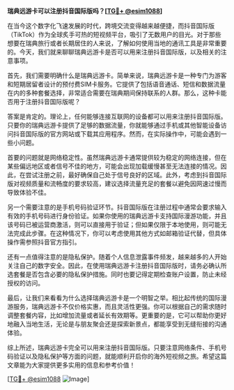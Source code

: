 **瑞典远游卡可以注册抖音国际版吗？[[TG💪+ @esim1088](https://t.me/s/esim1088)]**

在当今这个数字化飞速发展的时代，跨境交流变得越来越便捷，而抖音国际版（TikTok）作为全球炙手可热的短视频平台，吸引了无数用户的目光。对于那些想要在瑞典旅行或者长期居住的人来说，了解如何使用当地的通讯工具是非常重要的。今天，我们就来聊聊瑞典远游卡是否可以用来注册抖音国际版，以及相关的注意事项。

首先，我们需要明确什么是瑞典远游卡。简单来说，瑞典远游卡是一种专门为游客和短期居留者设计的预付费SIM卡服务。它提供了包括语音通话、短信和数据流量在内的多种套餐选择，非常适合需要在瑞典期间保持联系的人群。那么，这种卡能否用于注册抖音国际版呢？

答案是肯定的。理论上，任何能够连接互联网的设备都可以用来注册抖音国际版。只要你的瑞典远游卡提供了足够的数据流量，你就能够通过手机或其他智能设备访问抖音国际版的官方网站或下载其应用程序。然而，在实际操作中，可能会遇到一些小问题。

首要的问题就是网络稳定性。虽然瑞典远游卡通常提供较为稳定的网络连接，但在某些偏远地区或者信号不佳的地方，可能会出现加载缓慢甚至无法连接的情况。因此，在尝试注册之前，最好确保自己处于信号良好的区域。此外，考虑到抖音国际版对视频质量和流畅度的要求较高，建议选择流量充足的套餐以避免因网速过慢而导致体验不佳。

另一个需要注意的是手机号码验证环节。抖音国际版在注册过程中通常会要求输入有效的手机号码进行身份验证。如果你使用的瑞典远游卡支持国际漫游功能，并且该号码已被运营商激活，则可以直接用于验证；但如果仅限于本地使用，则可能无法完成此步骤。在这种情况下，你可以考虑使用其他方式如邮箱验证代替，但具体操作需参照抖音官方指引。

还有一点值得注意的是隐私保护。随着个人信息泄露事件频发，越来越多的人开始关注自己的数字安全。因此，在使用瑞典远游卡注册抖音国际版时，请务必确认所选套餐是否包含必要的隐私保护措施。同时也要记得定期检查账户设置，防止未经授权的访问。

最后，让我们来看看为什么选择瑞典远游卡是一个明智之举。相比起传统的国际漫游服务，瑞典远游卡不仅价格实惠，而且灵活性更强。你可以根据自己的需求随时调整套餐内容，比如增加流量或者延长有效期等。更重要的是，它可以帮助你更好地融入当地生活，无论是与朋友聚会还是探索新景点，都能享受到无缝衔接的沟通体验。

综上所述，瑞典远游卡完全可以用来注册抖音国际版。只要注意网络条件、手机号码验证以及隐私保护等方面的问题，就能顺利开启你的海外短视频之旅。希望这篇文章能为大家提供更多实用的信息和参考价值！

[[TG💪+ @esim1088](https://t.me/s/esim1088) ![Image](https://i.postimg.cc/4NQfJmqS/Snipaste-2025-05-13-00-14-12.png)]